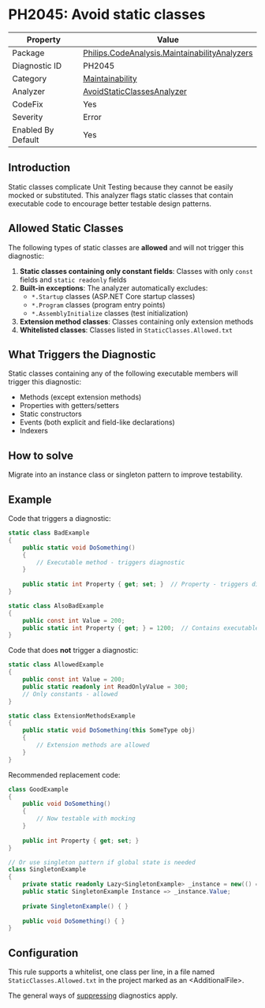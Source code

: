 # PH2045: Avoid static classes

| Property | Value  |
|--|--|
| Package | [Philips.CodeAnalysis.MaintainabilityAnalyzers](https://www.nuget.org/packages/Philips.CodeAnalysis.MaintainabilityAnalyzers) |
| Diagnostic ID | PH2045 |
| Category  | [Maintainability](../Maintainability.md) |
| Analyzer | [AvoidStaticClassesAnalyzer](https://github.com/philips-software/roslyn-analyzers/blob/main/Philips.CodeAnalysis.MaintainabilityAnalyzers/Maintainability/AvoidStaticClassesAnalyzer.cs)
| CodeFix  | Yes |
| Severity | Error |
| Enabled By Default | Yes |

## Introduction

Static classes complicate Unit Testing because they cannot be easily mocked or substituted. This analyzer flags static classes that contain executable code to encourage better testable design patterns.

## Allowed Static Classes

The following types of static classes are **allowed** and will not trigger this diagnostic:

1. **Static classes containing only constant fields**: Classes with only `const` fields and `static readonly` fields
2. **Built-in exceptions**: The analyzer automatically excludes:
   - `*.Startup` classes (ASP.NET Core startup classes)
   - `*.Program` classes (program entry points)
   - `*.AssemblyInitialize` classes (test initialization)
3. **Extension method classes**: Classes containing only extension methods
4. **Whitelisted classes**: Classes listed in `StaticClasses.Allowed.txt`

## What Triggers the Diagnostic

Static classes containing any of the following executable members will trigger this diagnostic:
- Methods (except extension methods)
- Properties with getters/setters
- Static constructors
- Events (both explicit and field-like declarations)
- Indexers

## How to solve

Migrate into an instance class or singleton pattern to improve testability.

## Example

Code that triggers a diagnostic:
``` cs
static class BadExample
{
    public static void DoSomething()
    {
        // Executable method - triggers diagnostic
    }
    
    public static int Property { get; set; }  // Property - triggers diagnostic
}

static class AlsoBadExample
{
    public const int Value = 200;
    public static int Property { get; } = 1200;  // Contains executable code - triggers diagnostic
}
```

Code that does **not** trigger a diagnostic:
``` cs
static class AllowedExample
{
    public const int Value = 200;
    public static readonly int ReadOnlyValue = 300;
    // Only constants - allowed
}

static class ExtensionMethodsExample
{
    public static void DoSomething(this SomeType obj)
    {
        // Extension methods are allowed
    }
}
```

Recommended replacement code:
``` cs
class GoodExample
{
    public void DoSomething()
    {
        // Now testable with mocking
    }
    
    public int Property { get; set; }
}

// Or use singleton pattern if global state is needed
class SingletonExample
{
    private static readonly Lazy<SingletonExample> _instance = new(() => new SingletonExample());
    public static SingletonExample Instance => _instance.Value;
    
    private SingletonExample() { }
    
    public void DoSomething() { }
}
```

## Configuration

This rule supports a whitelist, one class per line, in a file named `StaticClasses.Allowed.txt` in the project marked as an &lt;AdditionalFile&gt;.

The general ways of [suppressing](https://learn.microsoft.com/en-us/dotnet/fundamentals/code-analysis/suppress-warnings) diagnostics apply.
